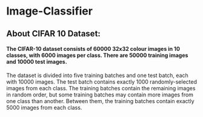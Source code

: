 # Image-Classifier
## About CIFAR 10 Dataset:
#### The CIFAR-10 dataset consists of 60000 32x32 colour images in 10 classes, with 6000 images per class. There are 50000 training images and 10000 test images. 
The dataset is divided into five training batches and one test batch, each with 10000 images. The test batch contains 
exactly 1000 randomly-selected images from each class. The training batches contain the remaining images in random order, 
but some training batches may contain more images from one class than another. Between them, the training batches contain exactly 5000 images from each class. 
